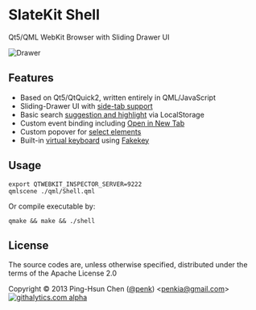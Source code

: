 # SlateKit Shell
Qt5/QML WebKit Browser with Sliding Drawer UI 

![Drawer](https://raw.github.com/penk/SlateKit/master/Shell/screenshot.png)

## Features 

- Based on Qt5/QtQuick2, written entirely in QML/JavaScript
- Sliding-Drawer UI with [side-tab support](https://raw.github.com/penk/SlateKit/master/Shell/screenshots/drawer.gif)
- Basic search [suggestion and highlight](https://raw.github.com/penk/SlateKit/master/Shell/screenshots/suggestion.png) via LocalStorage 
- Custom event binding including [Open in New Tab](https://raw.github.com/penk/SlateKit/master/Shell/screenshots/new_tab.gif)
- Custom popover for [select elements](https://raw.github.com/penk/SlateKit/master/Shell/screenshots/popover.png)
- Built-in [virtual keyboard](https://raw.github.com/penk/SlateKit/master/Shell/screenshots/keyboard.png) using [Fakekey](https://github.com/penk/SlateKit/tree/master/IME/fakekey)

## Usage

    export QTWEBKIT_INSPECTOR_SERVER=9222
    qmlscene ./qml/Shell.qml

Or compile executable by:

    qmake && make && ./shell

## License 
The source codes are, unless otherwise specified, distributed under the terms of the Apache License 2.0

Copyright © 2013 Ping-Hsun Chen ([@penk](http://twitter.com/penk)) <[penkia@gmail.com](mailto:penkia@gmail.com)>
[![githalytics.com alpha](https://cruel-carlota.pagodabox.com/fbf22fe6e291e9f9a1c76036c8766f5e "githalytics.com")](http://githalytics.com/penk/SlateKit)
